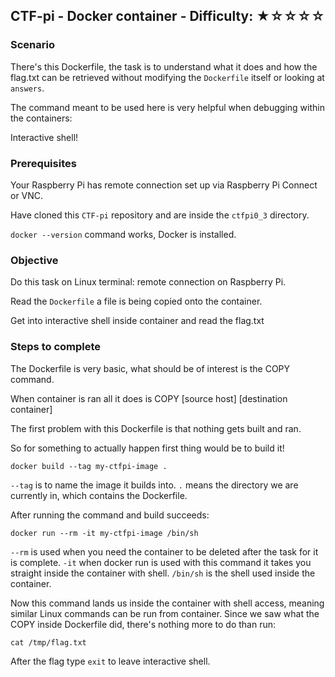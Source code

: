 ## CTF-pi - Docker container - Difficulty: ★☆☆☆☆

### Scenario

There's this Dockerfile, the task is to understand what it does and how the flag.txt
can be retrieved without modifying the `Dockerfile` itself or looking at `answers`.

The command meant to be used here is very helpful when debugging within the containers:

Interactive shell!

### Prerequisites

Your Raspberry Pi has remote connection set up via Raspberry Pi Connect or VNC.

Have cloned this `CTF-pi` repository and are inside the `ctfpi0_3` directory.

`docker --version` command works, Docker is installed.

### Objective

Do this task on Linux terminal: remote connection on Raspberry Pi.

Read the `Dockerfile` a file is being copied onto the container.

Get into interactive shell inside container and read the flag.txt

### Steps to complete

The Dockerfile is very basic, what should be of interest is the COPY command.

When container is ran all it does is COPY \[source host\] \[destination container\]

The first problem with this Dockerfile is that nothing gets built and ran.

So for something to actually happen first thing would be to build it!

```
docker build --tag my-ctfpi-image .
```
`--tag` is to name the image it builds into.
`.` means the directory we are currently in, which contains the Dockerfile.

After running the command and build succeeds:
```
docker run --rm -it my-ctfpi-image /bin/sh
```
`--rm` is used when you need the container to be deleted after the task for it is complete.
`-it` when docker run is used with this command it takes you straight inside the container with shell.
`/bin/sh` is the shell used inside the container.

Now this command lands us inside the container with shell access, meaning similar Linux commands can be run from container.
Since we saw what the COPY inside Dockerfile did, there's nothing more to do than run:
```
cat /tmp/flag.txt
```
After the flag type `exit` to leave interactive shell.